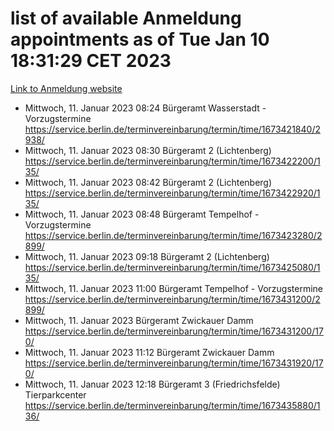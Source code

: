 # list of available Anmeldung appointments as of Tue Jan 10 18:31:29 CET 2023
[Link to Anmeldung website](https://service.berlin.de/terminvereinbarung/termin/tag.php?termin=0&anliegen[]=120686&dienstleisterlist=122210,122217,327316,122219,327312,122227,327314,122231,327346,122243,327348,122252,329742,122260,329745,122262,329748,122254,329751,122271,327278,122273,327274,122277,327276,330436,122280,327294,122282,327290,122284,327292,327539,122291,327270,122285,327266,122286,327264,122296,327268,150230,329760,122301,327282,122297,327286,122294,327284,122312,329763,122314,329775,122304,327330,122311,327334,122309,327332,122281,327352,122279,329772,122276,327324,122274,327326,122267,329766,122246,327318,122251,327320,122257,327322,122208,327298,122226,327300,121362,121364&herkunft=http%3A%2F%2Fservice.berlin.de%2Fdienstleistung%2F120686%2F)
- Mittwoch, 11. Januar 2023 08:24 Bürgeramt Wasserstadt - Vorzugstermine https://service.berlin.de/terminvereinbarung/termin/time/1673421840/2938/
- Mittwoch, 11. Januar 2023 08:30 Bürgeramt 2 (Lichtenberg) https://service.berlin.de/terminvereinbarung/termin/time/1673422200/135/
- Mittwoch, 11. Januar 2023 08:42 Bürgeramt 2 (Lichtenberg) https://service.berlin.de/terminvereinbarung/termin/time/1673422920/135/
- Mittwoch, 11. Januar 2023 08:48 Bürgeramt Tempelhof - Vorzugstermine https://service.berlin.de/terminvereinbarung/termin/time/1673423280/2899/
- Mittwoch, 11. Januar 2023 09:18 Bürgeramt 2 (Lichtenberg) https://service.berlin.de/terminvereinbarung/termin/time/1673425080/135/
- Mittwoch, 11. Januar 2023 11:00 Bürgeramt Tempelhof - Vorzugstermine https://service.berlin.de/terminvereinbarung/termin/time/1673431200/2899/
- Mittwoch, 11. Januar 2023  Bürgeramt Zwickauer Damm https://service.berlin.de/terminvereinbarung/termin/time/1673431200/170/
- Mittwoch, 11. Januar 2023 11:12 Bürgeramt Zwickauer Damm https://service.berlin.de/terminvereinbarung/termin/time/1673431920/170/
- Mittwoch, 11. Januar 2023 12:18 Bürgeramt 3 (Friedrichsfelde) Tierparkcenter https://service.berlin.de/terminvereinbarung/termin/time/1673435880/136/
